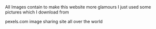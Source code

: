 <!-- Responsive website with HTML, CSS and Vanila JavaScript  -->
<!-- I just made this website only for learning purpose and grind my skills over frontend . Now, I'm confidently said that I have enough knowledge to How website works and how to make them with simple steps  -->
<!-- #  -->

All Images contain to make this website more glamours I just used some pictures which I download from

pexels.com
image sharing site all over the world
